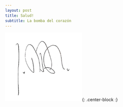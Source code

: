 ```yaml
---
layout: post
title: Salud!
subtitle: La bomba del corazón
---
```


<img src="/img/signature.jpg" width="250" height="224" />{: .center-block :}
